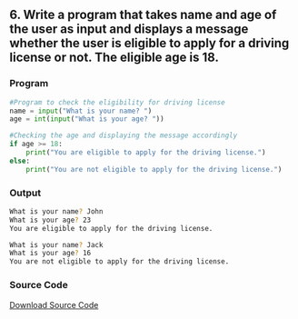 ## 6. Write a program that takes name and age of the user as input and displays a message whether the user is eligible to apply for a driving license or not. The eligible age is 18.

<!-- ### Flowchart
![Image](./p6.png) -->

### Program
```python
#Program to check the eligibility for driving license
name = input("What is your name? ")
age = int(input("What is your age? "))

#Checking the age and displaying the message accordingly
if age >= 18:
    print("You are eligible to apply for the driving license.")
else:
    print("You are not eligible to apply for the driving license.")
```

### Output

```bash
What is your name? John
What is your age? 23
You are eligible to apply for the driving license.
```
```bash
What is your name? Jack
What is your age? 16
You are not eligible to apply for the driving license.
```
### Source Code
[Download Source Code](./p6.py ':ignore')
